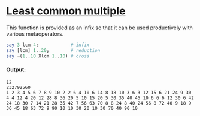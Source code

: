[1]: http://rosettacode.org/wiki/Least_common_multiple

# [Least common multiple][1]

This function is provided as an infix so that it can be used productively with various metaoperators.

```perl
say 3 lcm 4;            # infix
say [lcm] 1..20;        # reduction
say ~(1..10 Xlcm 1..10) # cross
```

#### Output:
```
12
232792560
1 2 3 4 5 6 7 8 9 10 2 2 6 4 10 6 14 8 18 10 3 6 3 12 15 6 21 24 9 30 4 4 12 4 20 12 28 8 36 20 5 10 15 20 5 30 35 40 45 10 6 6 6 12 30 6 42 24 18 30 7 14 21 28 35 42 7 56 63 70 8 8 24 8 40 24 56 8 72 40 9 18 9 36 45 18 63 72 9 90 10 10 30 20 10 30 70 40 90 10
```